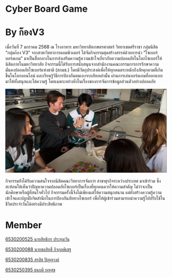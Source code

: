 # Cyber Board Game
# By ก๊องV3


เมื่อวันที่ 7 มกราคม 2568 ณ โรงอาหาร มหาวิทยาลัยเกษตรศาสตร์ วิทยาเขตศรีราชา กลุ่มนิสิต “กลุ่มก๊อง V3” จากสาขาวิทยาการคอมพิวเตอร์ ได้จัดกิจกรรมสุดสร้างสรรค์ด้วยการนำ “ไซเบอร์บอร์ดเกม” มาเป็นสื่อกลางในการส่งเสริมความรู้ความเข้าใจเกี่ยวกับความปลอดภัยในโลกไซเบอร์ให้นิสิตภายในมหาวิทยาลัย
กิจกรรมนี้ได้รับการสนับสนุนจากสำนักงานคณะกรรมการการรักษาความมั่นคงปลอดภัยไซเบอร์แห่งชาติ (สกมช.) โดยมีวัตถุประสงค์เพื่อให้ทุกคนตระหนักถึงภัยคุกคามที่เกิดขึ้นในโลกออนไลน์ และเรียนรู้วิธีการป้องกันตนเองจากภัยเหล่านั้น ผ่านการเล่นบอร์ดเกมที่ออกแบบมาให้ทั้งสนุกและได้ความรู้ โดยเฉพาะอย่างยิ่งในเรื่องของการจัดการข้อมูลส่วนตัวอย่างปลอดภัย

![Me](image/Boardgame.png)

กิจกรรมยังได้รับความสนใจจากนิสิตคณะวิทยาการจัดการ สาขาธุรกิจระหว่างประเทศ มาเข้าร่วม ซึ่งสะท้อนให้เห็นว่าปัญหาความปลอดภัยไซเบอร์เป็นเรื่องที่ทุกคนควรให้ความสำคัญ ไม่ว่าจะเป็นนักศึกษาหรือผู้ที่สนใจทั่วไป 
กิจกรรมครั้งนี้จึงไม่เพียงแต่ให้ความสนุกสนาน แต่ยังสร้างความรู้ความเข้าใจและปลูกฝังจิตสำนึกในการป้องกันภัยทางไซเบอร์ เพื่อให้ผู้เข้าร่วมสามารถนำความรู้ไปปรับใช้ในชีวิตประจำวันได้อย่างมีประสิทธิภาพ

# Member
[6530200525 นายสิทธิกร ประทุมวัน](https://6530200525.github.io/boardgame)

[6530200088 นายชลสิทธิ์ กิจกุลพิเชฐ](https://markchonlasit.github.io/chonlasitK.github.io/boardgame)

[6530200835 สรสิช ปัญญางค์](https://bossmahob.github.io/cyberboardgame)

[6530250395 ธนบดี บุญสุข](https://realalunda.github.io/cyberboardgame)
